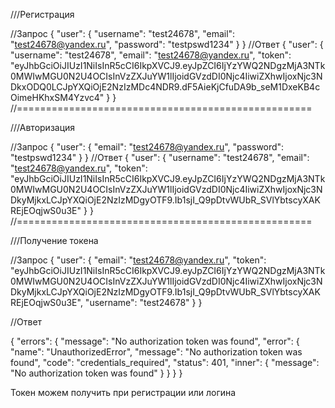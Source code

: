 ///Регистрация

//Запрос
{
"user": {
"username": "test24678",
"email": "test24678@yandex.ru",
"password": "testpswd1234"
}
}
//Ответ
{
"user": {
"username": "test24678",
"email": "test24678@yandex.ru",
"token": "eyJhbGciOiJIUzI1NiIsInR5cCI6IkpXVCJ9.eyJpZCI6IjYzYWQ2NDgzMjA3NTk0MWIwMGU0N2U4OCIsInVzZXJuYW1lIjoidGVzdDI0Njc4IiwiZXhwIjoxNjc3NDkxODQ0LCJpYXQiOjE2NzIzMDc4NDR9.dF5AieKjCfuDA9b_seM1DxeKB4cOimeHKhxSM4Yzvc4"
}
}
//===================================================

///Авторизация

//Запрос
{
"user": {
"email": "test24678@yandex.ru",
"password": "testpswd1234"
}
}
//Ответ
{
"user": {
"username": "test24678",
"email": "test24678@yandex.ru",
"token": "eyJhbGciOiJIUzI1NiIsInR5cCI6IkpXVCJ9.eyJpZCI6IjYzYWQ2NDgzMjA3NTk0MWIwMGU0N2U4OCIsInVzZXJuYW1lIjoidGVzdDI0Njc4IiwiZXhwIjoxNjc3NDkyMjkxLCJpYXQiOjE2NzIzMDgyOTF9.Ib1sjI_Q9pDtvWUbR_SVlYbtscyXAKREjEOqjwS0u3E"
}
}
//===================================================

///Получение токена

//Запрос
{
"user": {
"email": "test24678@yandex.ru",
"token": "eyJhbGciOiJIUzI1NiIsInR5cCI6IkpXVCJ9.eyJpZCI6IjYzYWQ2NDgzMjA3NTk0MWIwMGU0N2U4OCIsInVzZXJuYW1lIjoidGVzdDI0Njc4IiwiZXhwIjoxNjc3NDkyMjkxLCJpYXQiOjE2NzIzMDgyOTF9.Ib1sjI_Q9pDtvWUbR_SVlYbtscyXAKREjEOqjwS0u3E",
"username": "test24678"
}
}

//Ответ

{
"errors": {
"message": "No authorization token was found",
"error": {
"name": "UnauthorizedError",
"message": "No authorization token was found",
"code": "credentials_required",
"status": 401,
"inner": {
"message": "No authorization token was found"
}
}
}
}

Токен можем получить при регистрации или логина
